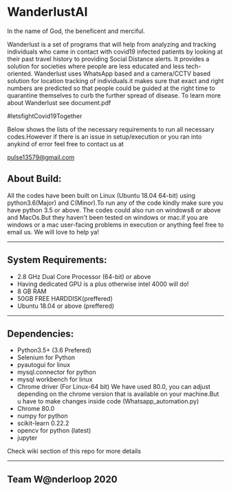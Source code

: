 # WanderlustAI

In the name of God, the beneficent and merciful.

Wanderlust is a set of programs that will help from analyzing and tracking individuals who came in contact with covid19 infected patients by looking at their past travel history to providing Social Distance alerts. It provides a solution for societies where people are less educated and less tech-oriented. Wanderlust uses WhatsApp based and a camera/CCTV based solution for location tracking of individuals.it makes sure that exact and right numbers are predicted so that people could be guided at the right time to quarantine themselves to curb the further spread of disease.
To learn more about Wanderlust see document.pdf 

#letsfightCovid19Together

Below shows the lists of the necessary requirements to run all necessary codes.However if there is an issue in setup/execution or you ran into anykind of error feel free to contact us at 

pulse13579@gmail.com

About Build:
-------------

All the codes have been built on Linux (Ubuntu 18.04 64-bit) using python3.6(Major) and C(Minor).To run any of the code kindly make sure you have python 3.5 or above. The codes could also run on windows8 or above and MacOs.But they haven't been tested on windows or mac.if you are windows or a mac user-facing problems in execution or anything feel free to email us. We will love to help ya!

-----------------------------------------------------------------------------------------------------------------------------

System Requirements:
----------------------------------

* 2.8 GHz Dual Core Processor (64-bit) or above
* Having dedicated GPU is a plus otherwise intel 4000 will do!
* 8 GB RAM
* 50GB FREE HARDDISK(preffered)
* Ubuntu 18.04 or above (preffered)

----------------------------------------------------------------------------------------------------------------------------

Dependencies:
--------------------------------

* Python3.5+ (3.6 Prefered)
* Selenium for Python
* pyautogui for linux
* mysql.connector for python
* mysql workbench for linux
* Chrome driver (For Linux-64 bit) We have used 80.0, you can adjust depending on the chrome version that is available on your machine.But u have to make changes inside code (Whatsapp_automation.py)
* Chrome 80.0
* numpy for python
* scikit-learn 0.22.2 
* opencv for python (latest)
* jupyter

Check wiki section of this repo for more details

----------------------------------------------------------------------------------------------------------------------------
Team W@nderloop 2020
---------

